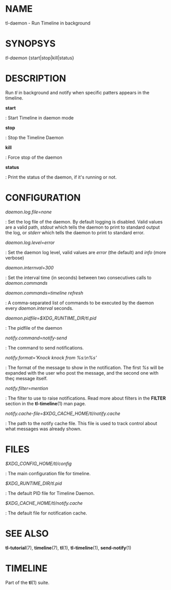 # NAME

tl-daemon - Run Timeline in background


# SYNOPSYS

*tl-daemon* {start|stop|kill|status}

# DESCRIPTION

Run *tl* in background and notify when specific patters appears in the timeline.

**start**

: Start Timeline in daemon mode


**stop**

: Stop the Timeline Daemon

**kill**

: Force stop of the daemon

**status**

: Print the status of the daemon, if it's running or not.


# CONFIGURATION

*daemon.log.file*=*none*

: Set the log file of the daemon. By default logging is disabled. Valid values
are a valid path, *stdout* which tells the daemon to print to standard output
the log, or *stderr* which tells the daemon to print to standard error.

*daemon.log.level*=*error*

: Set the daemon log level, valid values are *error* (the default) and *info*
(more verbose)

*daemon.internval*=*300*

: Set the interval time (in seconds) between two consecutives calls to *daemon.commands*

*daemon.commands*=*timeline refresh*

: A comma-separated list of commands to be executed by the daemon every
*daemon.interval* seconds.

*daemon.pidfile*=*$XDG_RUNTIME_DIR/tl.pid*

: The pidfile of the daemon

*notify.command*=*notify-send*

: The command to send notifications.

*notify.format*=*'Knock knock from %s:\n%s'*

: The format of the message to show in the notification. The first *%s* will
be expanded with the user who post the message, and the second one with theç
message itself.

*notify.filter*=*mention*

: The filter to use to raise notifications. Read more about filters in the
**FILTER** section in the **tl-timeline**(1) man page.

*notify.cache-file*=*$XDG_CACHE_HOME/tl/notify.cache*

: The path to the notify cache file. This file is used to track control
about what messages was already shown.


# FILES

*$XDG_CONFIG_HOME/tl/config*

: The main configuration file for timeline.

*$XDG_RUNTIME_DIR/tl.pid*

: The default PID file for Timeline Daemon.

*$XDG_CACHE_HOME/tl/notify.cache*

: The default file for notification cache.

# SEE ALSO

**tl-tutorial**(7), **timeline**(7), **tl**(1), **tl-timeline**(1), **send-notify**(1)

# TIMELINE

Part of the **tl**(1) suite.
